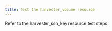 ```yaml
---
title: Test the harvester_volume resource
---
```

Refer to the harvester_ssh_key resource test steps	